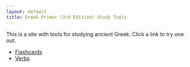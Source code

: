 ```yaml
---
layout: default 
title: Greek Primer (3rd Edition) Study Tools
---
```


This is a site with tools for studying ancient Greek. Click a link to try one out.

* [Flashcards](/greek/flashcards)
* [Verbs](/greek/verbs)
